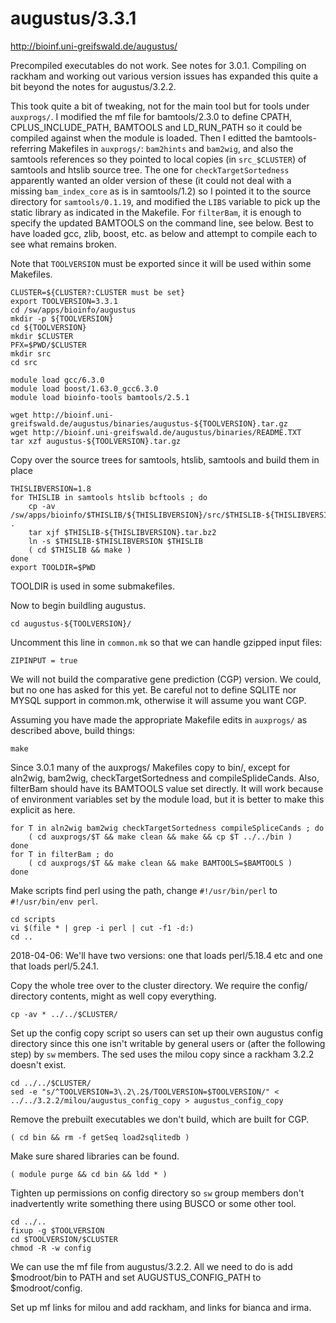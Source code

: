 augustus/3.3.1
==============

<http://bioinf.uni-greifswald.de/augustus/>

Precompiled executables do not work.  See notes for 3.0.1.  Compiling on
rackham and working out various version issues has expanded this quite a bit
beyond the notes for augustus/3.2.2.

This took quite a bit of tweaking, not for the main tool but for tools under
`auxprogs/`.  I modified the mf file for bamtools/2.3.0 to define CPATH,
CPLUS_INCLUDE_PATH, BAMTOOLS and LD_RUN_PATH so it could be compiled against
when the module is loaded.  Then I editted the bamtools-referring Makefiles in
`auxprogs/`: `bam2hints` and `bam2wig`, and also the samtools references so
they pointed to local copies (in `src_$CLUSTER`) of samtools and htslib source
tree.  The one for `checkTargetSortedness` apparently wanted an older version
of these (it could not deal with a missing `bam_index_core` as is in
samtools/1.2) so I pointed it to the source directory for `samtools/0.1.19`,
and modified the `LIBS` variable to pick up the static library as indicated in
the Makefile.  For `filterBam`, it is enough to specify the updated BAMTOOLS on
the command line, see below.  Best to have loaded gcc, zlib, boost, etc. as
below and attempt to compile each to see what remains broken.

Note that `TOOLVERSION` must be exported since it will be used within some Makefiles.

    CLUSTER=${CLUSTER?:CLUSTER must be set}
    export TOOLVERSION=3.3.1
    cd /sw/apps/bioinfo/augustus
    mkdir -p ${TOOLVERSION}
    cd ${TOOLVERSION}
    mkdir $CLUSTER
    PFX=$PWD/$CLUSTER
    mkdir src
    cd src

    module load gcc/6.3.0
    module load boost/1.63.0_gcc6.3.0
    module load bioinfo-tools bamtools/2.5.1

    wget http://bioinf.uni-greifswald.de/augustus/binaries/augustus-${TOOLVERSION}.tar.gz
    wget http://bioinf.uni-greifswald.de/augustus/binaries/README.TXT
    tar xzf augustus-${TOOLVERSION}.tar.gz

Copy over the source trees for samtools, htslib, samtools and build them in place

    THISLIBVERSION=1.8
    for THISLIB in samtools htslib bcftools ; do
        cp -av /sw/apps/bioinfo/$THISLIB/${THISLIBVERSION}/src/$THISLIB-${THISLIBVERSION}.tar.bz2 .
        tar xjf $THISLIB-${THISLIBVERSION}.tar.bz2
        ln -s $THISLIB-$THISLIBVERSION $THISLIB
        ( cd $THISLIB && make )
    done
    export TOOLDIR=$PWD

TOOLDIR is used in some submakefiles.

Now to begin buildling augustus.

    cd augustus-${TOOLVERSION}/

Uncomment this line in `common.mk` so that we can handle gzipped input files:

    ZIPINPUT = true

We will not build the comparative gene prediction (CGP) version.  We could, but
no one has asked for this yet.  Be careful not to define SQLITE nor MYSQL
support in common.mk, otherwise it will assume you want CGP.

Assuming you have made the appropriate Makefile edits in `auxprogs/` as
described above, build things:

    make

Since 3.0.1 many of the auxprogs/ Makefiles copy to bin/, except for aln2wig,
bam2wig, checkTargetSortedness and compileSplideCands.  Also, filterBam should
have its BAMTOOLS value set directly.  It will work because of environment
variables set by the module load, but it is better to make this explicit as
here.

    for T in aln2wig bam2wig checkTargetSortedness compileSpliceCands ; do
        ( cd auxprogs/$T && make clean && make && cp $T ../../bin )
    done
    for T in filterBam ; do
        ( cd auxprogs/$T && make clean && make BAMTOOLS=$BAMTOOLS )
    done

Make scripts find perl using the path, change `#!/usr/bin/perl` to `#!/usr/bin/env perl`.

    cd scripts
    vi $(file * | grep -i perl | cut -f1 -d:)
    cd ..

2018-04-06: We'll have two versions: one that loads perl/5.18.4 etc and one
that loads perl/5.24.1.

Copy the whole tree over to the cluster directory.
We require the config/ directory contents, might as well copy everything.

    cp -av * ../../$CLUSTER/

Set up the config copy script so users can set up their own augustus config
directory since this one isn't writable by general users or (after the
following step) by `sw` members.  The sed uses the milou copy since a rackham
3.2.2 doesn't exist.

    cd ../../$CLUSTER/
    sed -e "s/^TOOLVERSION=3\.2\.2$/TOOLVERSION=$TOOLVERSION/" < ../../3.2.2/milou/augustus_config_copy > augustus_config_copy

Remove the prebuilt executables we don't build, which are built for CGP.

    ( cd bin && rm -f getSeq load2sqlitedb )

Make sure shared libraries can be found.

    ( module purge && cd bin && ldd * )

Tighten up permissions on config directory so `sw` group members don't
inadvertently write something there using BUSCO or some other tool.

    cd ../..
    fixup -g $TOOLVERSION
    cd $TOOLVERSION/$CLUSTER
    chmod -R -w config

We can use the mf file from augustus/3.2.2.  All we need to do is add
$modroot/bin to PATH and set AUGUSTUS_CONFIG_PATH to $modroot/config.

Set up mf links for milou and add rackham, and links for bianca and irma.

